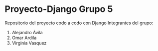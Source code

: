 # Proyecto-Django Grupo 5
Repositorio del proyecto  codo a codo con Django
Integrantes del grupo:
1. Alejandro Ávila
2. Omar Ardila
3. Virginia Vasquez
